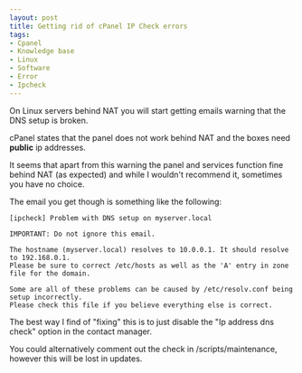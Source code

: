```yaml
---
layout: post
title: Getting rid of cPanel IP Check errors
tags:
- Cpanel
- Knowledge base
- Linux
- Software
- Error
- Ipcheck
---
```


On Linux servers behind NAT you will start getting emails warning that the DNS setup is broken.

cPanel states that the panel does not work behind NAT and the boxes need **public** ip addresses.

It seems that apart from this warning the panel and services function fine behind NAT (as expected) and while I wouldn't recommend it, sometimes you have no choice.

The email you get though is something like the following:

```text
[ipcheck] Problem with DNS setup on myserver.local

IMPORTANT: Do not ignore this email.

The hostname (myserver.local) resolves to 10.0.0.1. It should resolve to 192.168.0.1.
Please be sure to correct /etc/hosts as well as the 'A' entry in zone file for the domain.

Some are all of these problems can be caused by /etc/resolv.conf being setup incorrectly.
Please check this file if you believe everything else is correct.
```

The best way I find of "fixing" this is to just disable the "Ip address dns check" option in the contact manager.

You could alternatively comment out the check in /scripts/maintenance, however this will be lost in updates.
